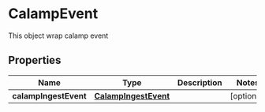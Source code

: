 

# CalampEvent

This object wrap calamp event

## Properties

| Name | Type | Description | Notes |
|------------ | ------------- | ------------- | -------------|
|**calampIngestEvent** | [**CalampIngestEvent**](CalampIngestEvent.md) |  |  [optional] |



